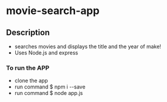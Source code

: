 # movie-search-app

## Description
* searches movies and displays the title and the year of make!
* Uses Node.js and express 

### To run the APP
* clone the app
* run command $ npm i --save
* run command $ node app.js
